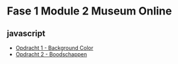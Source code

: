 # Fase 1 Module 2 Museum Online

## javascript

- [Opdracht 1 - Background Color](http://32700.hosts1.ma-cloud.nl/f1m2js/les1-background-color)
- [Opdracht 2 - Boodschappen](http://32700.hosts1.ma-cloud.nl/f1m2js/les2-boodschappen)
